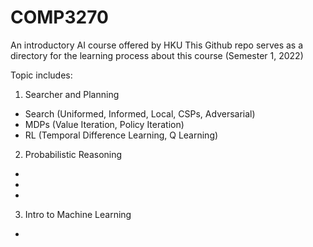 # COMP3270
An introductory AI course offered by HKU
This Github repo serves as a directory for the learning process about this course (Semester 1, 2022)

Topic includes:
1. Searcher and Planning
  - Search (Uniformed, Informed, Local, CSPs, Adversarial)
  - MDPs (Value Iteration, Policy Iteration)
  - RL (Temporal Difference Learning, Q Learning)
2. Probabilistic Reasoning
  -
  -
  -
3. Intro to Machine Learning
  -

